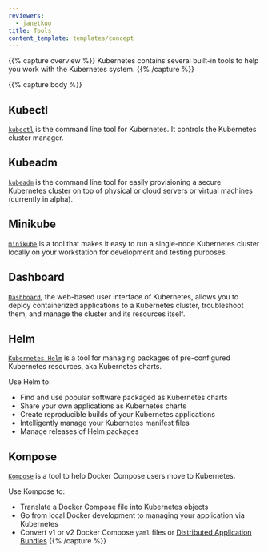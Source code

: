```yaml
---
reviewers:
  - janetkuo
title: Tools
content_template: templates/concept
---
```


{{% capture overview %}} Kubernetes contains several built-in tools to help you
work with the Kubernetes system. {{% /capture %}}

{{% capture body %}}

## Kubectl

[`kubectl`](/docs/tasks/tools/install-kubectl/) is the command line tool for
Kubernetes. It controls the Kubernetes cluster manager.

## Kubeadm

[`kubeadm`](/docs/setup/production-environment/tools/kubeadm/install-kubeadm/)
is the command line tool for easily provisioning a secure Kubernetes cluster on
top of physical or cloud servers or virtual machines (currently in alpha).

## Minikube

[`minikube`](/docs/tasks/tools/install-minikube/) is a tool that makes it easy
to run a single-node Kubernetes cluster locally on your workstation for
development and testing purposes.

## Dashboard

[`Dashboard`](/docs/tasks/access-application-cluster/web-ui-dashboard/), the
web-based user interface of Kubernetes, allows you to deploy containerized
applications to a Kubernetes cluster, troubleshoot them, and manage the cluster
and its resources itself.

## Helm

[`Kubernetes Helm`](https://github.com/kubernetes/helm) is a tool for managing
packages of pre-configured Kubernetes resources, aka Kubernetes charts.

Use Helm to:

- Find and use popular software packaged as Kubernetes charts
- Share your own applications as Kubernetes charts
- Create reproducible builds of your Kubernetes applications
- Intelligently manage your Kubernetes manifest files
- Manage releases of Helm packages

## Kompose

[`Kompose`](https://github.com/kubernetes-incubator/kompose) is a tool to help
Docker Compose users move to Kubernetes.

Use Kompose to:

- Translate a Docker Compose file into Kubernetes objects
- Go from local Docker development to managing your application via Kubernetes
- Convert v1 or v2 Docker Compose `yaml` files or
  [Distributed Application Bundles](https://docs.docker.com/compose/bundles/)
  {{% /capture %}}
